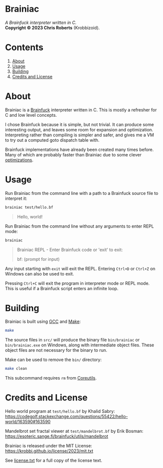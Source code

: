 # Brainiac
_A Brainfuck interpreter written in C._  
__Copyright &copy; 2023 Chris Roberts__ (Krobbizoid).

# Contents
1. [About](#about)
2. [Usage](#usage)
3. [Building](#building)
4. [Credits and License](#credits-and-license)

# About
Brainiac is a [Brainfuck](https://en.wikipedia.org/wiki/Brainfuck) interpreter
written in C. This is mostly a refresher for C and low level concepts.

I chose Brainfuck because it is simple, but not trivial. It can produce some
interesting output, and leaves some room for expansion and optimization.
Interpreting rather than compiling is simpler and safer, and gives me a VM to
try out a computed goto dispatch table with.

Brainfuck implementations have already been created many times before. Many of
which are probably faster than Brainiac due to some clever
[optimizations](https://www.nayuki.io/page/optimizing-brainfuck-compiler).

# Usage
Run Brainiac from the command line with a path to a Brainfuck source file to
interpret it:
```bash
brainiac test/hello.bf
```
> Hello, world!

Run Brainiac from the command line without any arguments to enter REPL mode:
```bash
brainiac
```
> Brainiac REPL - Enter Brainfuck code or 'exit' to exit:
>
> bf: (prompt for input)

Any input starting with `exit` will exit the REPL. Entering `Ctrl+D` or
`Ctrl+Z` on Windows can also be used to exit.

Pressing `Ctrl+C` will exit the program in interpreter mode or REPL mode. This
is useful if a Brainfuck script enters an infinite loop.

# Building
Brainiac is built using [GCC](https://gnu.org/software/gcc) and
[Make](https://gnu.org/software/make):
```bash
make
```

The source files in `src/` will produce the binary file `bin/brainiac` or
`bin/brainiac.exe` on Windows, along with intermediate object files. These
object files are not necessary for the binary to run.

Make can be used to remove the `bin/` directory:
```bash
make clean
```

This subcommand requires `rm` from
[Coreutils](https://gnu.org/software/coreutils).

# Credits and License
Hello world program at `test/hello.bf` by Khalid Sabry:  
https://codegolf.stackexchange.com/questions/55422/hello-world/163590#163590

Mandelbrot set fractal viewer at `test/mandelbrot.bf` by Erik Bosman:  
https://esoteric.sange.fi/brainfuck/utils/mandelbrot

Brainiac is released under the MIT License:  
https://krobbi.github.io/license/2023/mit.txt

See [license.txt](./license.txt) for a full copy of the license text.
